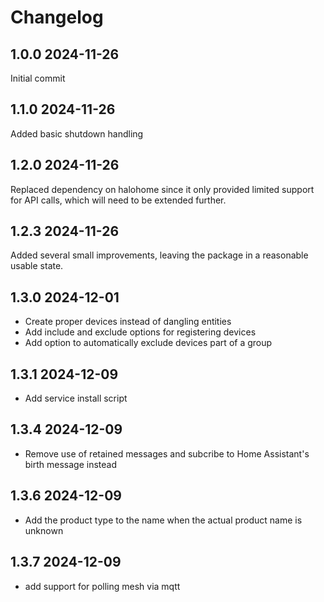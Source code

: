 # Changelog

## 1.0.0 2024-11-26
Initial commit

## 1.1.0 2024-11-26
Added basic shutdown handling

## 1.2.0 2024-11-26
Replaced dependency on halohome since it only provided limited support for API calls, which will need to be extended further.

## 1.2.3 2024-11-26
Added several small improvements, leaving the package in a reasonable usable state.

## 1.3.0 2024-12-01
- Create proper devices instead of dangling entities
- Add include and exclude options for registering devices
- Add option to automatically exclude devices part of a group

## 1.3.1 2024-12-09
- Add service install script

## 1.3.4 2024-12-09
- Remove use of retained messages and subcribe to Home Assistant's birth message instead

## 1.3.6 2024-12-09
- Add the product type to the name when the actual product name is unknown

## 1.3.7 2024-12-09
- add support for polling mesh via mqtt